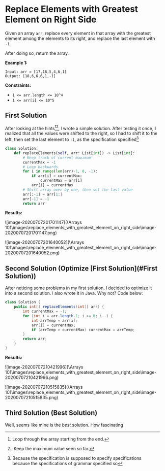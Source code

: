 # Replace Elements with Greatest Element on Right Side

Given an array `arr`, replace every element in that array with the greatest element among the elements to its right, and replace the last element with `-1`.

After doing so, return the array.

**Example 1:**

```
Input: arr = [17,18,5,4,6,1]
Output: [18,6,6,6,1,-1]
```

 

**Constraints:**

- `1 <= arr.length <= 10^4`
- `1 <= arr[i] <= 10^5`

## First Solution

After looking at the hints[^ 1][^ 2], I wrote a simple solution. After testing it once, I realized that all the values were shifted to the right, so I had to shift it to the left, then set the last element to `-1`, as the specification specified[^ 3]

```python
class Solution:
    def replaceElements(self, arr: List[int]) -> List[int]:
        # Keep track of current maximum
        currentMax = -1
        # Loop backwards
        for i in range(len(arr)-1, 0, -1):
            if arr[i] > currentMax:
                currentMax = arr[i]
            arr[i] = currentMax
        # Shift array over by one, then set the last value
        arr[:-1] = arr[1:]
        arr[-1] = -1
        return arr
```

**Results:**

![image-20200707201701147](\Arrays 101\images\replace_elements_with_greatest_element_on_right_side\image-20200707201701147.png)

![image-20200707201640052](\Arrays 101\images\replace_elements_with_greatest_element_on_right_side\image-20200707201640052.png)

## Second Solution (Optimize [First Solution](#First Solution))

After noticing some problems in my first solution, I decided to optimize it into a second solution. I also wrote it in Java. Why not? Code below:

```java
class Solution {
    public int[] replaceElements(int[] arr) {
        int currentMax = -1;
        for (int i = arr.length-1; i >= 0; i--) {
            int arrTemp = arr[i];
            arr[i] = currentMax;
            if (arrTemp > currentMax) currentMax = arrTemp;
        }
        return arr;
    }
}
```

**Results:**

![image-20200707210421996](\Arrays 101\images\replace_elements_with_greatest_element_on_right_side\image-20200707210421996.png)

![image-20200707210515835](\Arrays 101\images\replace_elements_with_greatest_element_on_right_side\image-20200707210515835.png)

## Third Solution (Best Solution)

Well, seems like mine is the *best* solution. How fascinating

[^ 1]: Loop through the array starting from the end.
[^ 2]: Keep the maximum value seen so far.
[^ 3]: Because the specification is supposed to specify specifications because the specifications of grammar specified so